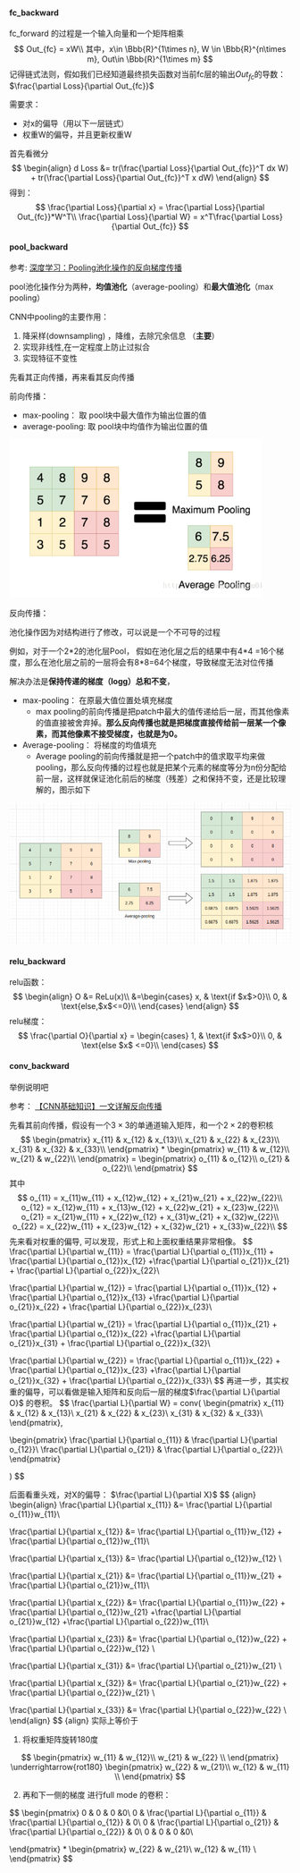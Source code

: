 #### fc_backward

fc_forward 的过程是一个输入向量和一个矩阵相乘
$$
Out_{fc} = xW\\
其中，x\in \Bbb{R}^{1\times n}, W \in \Bbb{R}^{n\times m}, Out\in \Bbb{R}^{1\times m}
$$
记得链式法则，假如我们已经知道最终损失函数对当前fc层的输出$Out_{fc}$的导数： $\frac{\partial Loss}{\partial Out_{fc}}$

需要求：

- 对x的偏导（用以下一层链式）
- 权重W的偏导，并且更新权重W

首先看微分
$$
\begin{align}
d Loss &= tr(\frac{\partial Loss}{\partial Out_{fc}}^T dx W) + tr(\frac{\partial Loss}{\partial Out_{fc}}^T x dW)
\end{align}
$$
得到：
$$
\frac{\partial Loss}{\partial x} = \frac{\partial Loss}{\partial Out_{fc}}*W^T\\
\frac{\partial Loss}{\partial W} = x^T\frac{\partial Loss}{\partial Out_{fc}}
$$


#### pool_backward

参考: [深度学习：Pooling池化操作的反向梯度传播](https://blog.csdn.net/qinghuaci666/article/details/81870750)

pool池化操作分为两种，**均值池化**（average-pooling）和**最大值池化**（max pooling）

CNN中pooling的主要作用：

1. 降采样(downsampling) ，降维，去除冗余信息 （**主要**）
2. 实现非线性,在一定程度上防止过拟合
3. 实现特征不变性

先看其正向传播，再来看其反向传播

前向传播：

- max-pooling： 取 pool块中最大值作为输出位置的值
- average-pooling: 取 pool块中均值作为输出位置的值

![image-20241226140341459](file.assets/image-20241226140341459.png)

反向传播：

池化操作因为对结构进行了修改，可以说是一个不可导的过程

例如，对于一个2\*2的池化层Pool， 假如在池化层之后的结果中有4\*4 =16个梯度，那么在池化层之前的一层将会有8\*8=64个梯度，导致梯度无法对位传播

解决办法是**保持传递的梯度（logg）总和不变**， 

- max-pooling： 在原最大值位置处填充梯度
  - max pooling的前向传播是把patch中最大的值传递给后一层，而其他像素的值直接被舍弃掉。**那么反向传播也就是把梯度直接传给前一层某一个像素，而其他像素不接受梯度，也就是为0。**
- Average-pooling： 将梯度的均值填充
  - Average pooling的前向传播就是把一个patch中的值求取平均来做pooling，那么反向传播的过程也就是把某个元素的梯度等分为n份分配给前一层，这样就保证池化前后的梯度（残差）之和保持不变，还是比较理解的，图示如下 



![image-20241226141150283](file.assets/image-20241226141150283.png)



#### relu_backward

relu函数：
$$
\begin{align}
O &= ReLu(x)\\
&=\begin{cases}
x, & \text{if $x$>0}\\
0, & \text{else,$x$<=0}\\
\end{cases}
\end{align}
$$
relu梯度：
$$
\frac{\partial O}{\partial x} = \begin{cases}
1, & \text{if $x$>0}\\
0, & \text{else $x$ <=0}\\
\end{cases}
$$


#### conv_backward

举例说明吧

参考： [【CNN基础知识】一文详解反向传播](https://blog.csdn.net/qq_45912037/article/details/128073903)

先看其前向传播，假设有一个$3\times 3$的单通道输入矩阵，和一个$2\times 2$的卷积核
$$
\begin{pmatrix}
x_{11} & x_{12} & x_{13}\\
x_{21} & x_{22} & x_{23}\\
x_{31} & x_{32} & x_{33}\\
\end{pmatrix} *
\begin{pmatrix}
w_{11} & w_{12}\\
w_{21} & w_{22}\\
\end{pmatrix} = 
\begin{pmatrix}
o_{11} & o_{12}\\
o_{21} & o_{22}\\
\end{pmatrix}
$$
其中
$$
o_{11} = x_{11}w_{11} + x_{12}w_{12} + x_{21}w_{21} + x_{22}w_{22}\\
o_{12} = x_{12}w_{11} + x_{13}w_{12} + x_{22}w_{21} + x_{23}w_{22}\\
o_{21} = x_{21}w_{11} + x_{22}w_{12} + x_{31}w_{21} + x_{32}w_{22}\\
o_{22} = x_{22}w_{11} + x_{23}w_{12} + x_{32}w_{21} + x_{33}w_{22}\\
$$
先来看对权重的偏导, 可以发现，形式上和上面权重结果非常相像。
$$
\frac{\partial L}{\partial w_{11}} = \frac{\partial L}{\partial o_{11}}x_{11} + \frac{\partial L}{\partial o_{12}}x_{12} +\frac{\partial L}{\partial o_{21}}x_{21} + \frac{\partial L}{\partial o_{22}}x_{22}\\

\frac{\partial L}{\partial w_{12}} = \frac{\partial L}{\partial o_{11}}x_{12} + \frac{\partial L}{\partial o_{12}}x_{13} +\frac{\partial L}{\partial o_{21}}x_{22} + \frac{\partial L}{\partial o_{22}}x_{23}\\

\frac{\partial L}{\partial w_{21}} = \frac{\partial L}{\partial o_{11}}x_{21} + \frac{\partial L}{\partial o_{12}}x_{22} +\frac{\partial L}{\partial o_{21}}x_{31} + \frac{\partial L}{\partial o_{22}}x_{32}\\

\frac{\partial L}{\partial w_{22}} = \frac{\partial L}{\partial o_{11}}x_{22} + \frac{\partial L}{\partial o_{12}}x_{23} +\frac{\partial L}{\partial o_{21}}x_{32} + \frac{\partial L}{\partial o_{22}}x_{33}\\
$$
再进一步，其实权重的偏导，可以看做是输入矩阵和反向后一层的梯度$\frac{\partial L}{\partial O}$ 的卷积。
$$
\frac{\partial L}{\partial W} = conv(
\begin{pmatrix}
x_{11} & x_{12} & x_{13}\\
x_{21} & x_{22} & x_{23}\\
x_{31} & x_{32} & x_{33}\\
\end{pmatrix},

\begin{pmatrix}
\frac{\partial L}{\partial o_{11}} & \frac{\partial L}{\partial o_{12}}\\
\frac{\partial L}{\partial o_{21}} & \frac{\partial L}{\partial o_{22}}\\
\end{pmatrix}

)
$$


后面看重头戏，对X的偏导： $\frac{\partial L}{\partial X}$ 
$$ {align}
\begin{align}
\frac{\partial L}{\partial x_{11}} &= \frac{\partial L}{\partial o_{11}}w_{11}\\

\frac{\partial L}{\partial x_{12}} &= \frac{\partial L}{\partial o_{11}}w_{12} + \frac{\partial L}{\partial o_{12}}w_{11}\\

\frac{\partial L}{\partial x_{13}} &= \frac{\partial L}{\partial o_{12}}w_{12} \\

\frac{\partial L}{\partial x_{21}} &= \frac{\partial L}{\partial o_{11}}w_{21} + \frac{\partial L}{\partial o_{21}}w_{11}\\

\frac{\partial L}{\partial x_{22}} &= \frac{\partial L}{\partial o_{11}}w_{22} + \frac{\partial L}{\partial o_{12}}w_{21} +\frac{\partial L}{\partial o_{21}}w_{12} +\frac{\partial L}{\partial o_{22}}w_{11}\\

\frac{\partial L}{\partial x_{23}} &= \frac{\partial L}{\partial o_{12}}w_{22} + \frac{\partial L}{\partial o_{22}}w_{12} \\

\frac{\partial L}{\partial x_{31}} &= \frac{\partial L}{\partial o_{21}}w_{21} \\

\frac{\partial L}{\partial x_{32}} &= \frac{\partial L}{\partial o_{21}}w_{22} + \frac{\partial L}{\partial o_{22}}w_{21} \\

\frac{\partial L}{\partial x_{33}} &= \frac{\partial L}{\partial o_{22}}w_{22} \\
\end{align}
$$ {align}
实际上等价于

1. 将权重矩阵旋转180度

$$
\begin{pmatrix}
w_{11} & w_{12}\\
w_{21} & w_{22} \\
\end{pmatrix} \underrightarrow{rot180}
\begin{pmatrix}
w_{22} & w_{21}\\
w_{12} & w_{11} \\
\end{pmatrix}
$$

2. 再和下一侧的梯度 进行full mode 的卷积：

$$
\begin{pmatrix}
0 & 0 & 0 &0\\
0 & \frac{\partial L}{\partial o_{11}} & \frac{\partial L}{\partial o_{12}} & 0\\
0 & \frac{\partial L}{\partial o_{21}} & \frac{\partial L}{\partial o_{22}} & 0\\
0 & 0 & 0 &0\\

\end{pmatrix}
*
\begin{pmatrix}
w_{22} & w_{21}\\
w_{12} & w_{11} \\
\end{pmatrix}
$$












